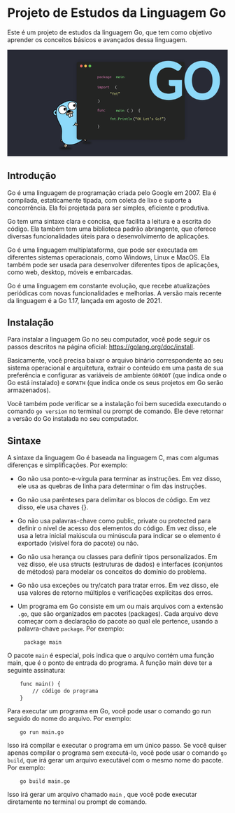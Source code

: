 # Projeto de Estudos da Linguagem Go
Este é um projeto de estudos da linguagem Go, que tem como objetivo aprender os conceitos básicos e avançados dessa linguagem.

![Go](go1.png)

## Introdução
Go é uma linguagem de programação criada pelo Google em 2007. Ela é compilada, estaticamente tipada, com coleta de lixo e suporte a concorrência. Ela foi projetada para ser simples, eficiente e produtiva.

Go tem uma sintaxe clara e concisa, que facilita a leitura e a escrita do código. Ela também tem uma biblioteca padrão abrangente, que oferece diversas funcionalidades úteis para o desenvolvimento de aplicações.

Go é uma linguagem multiplataforma, que pode ser executada em diferentes sistemas operacionais, como Windows, Linux e MacOS. Ela também pode ser usada para desenvolver diferentes tipos de aplicações, como web, desktop, móveis e embarcadas.

Go é uma linguagem em constante evolução, que recebe atualizações periódicas com novas funcionalidades e melhorias. A versão mais recente da linguagem é a Go 1.17, lançada em agosto de 2021.

## Instalação
Para instalar a linguagem Go no seu computador, você pode seguir os passos descritos na página oficial: https://golang.org/doc/install.

Basicamente, você precisa baixar o arquivo binário correspondente ao seu sistema operacional e arquitetura, extrair o conteúdo em uma pasta de sua preferência e configurar as variáveis de ambiente ```GOROOT``` (que indica onde o Go está instalado) e ```GOPATH``` (que indica onde os seus projetos em Go serão armazenados).

Você também pode verificar se a instalação foi bem sucedida executando o comando ```go version``` no terminal ou prompt de comando. Ele deve retornar a versão do Go instalada no seu computador.

## Sintaxe
A sintaxe da linguagem Go é baseada na linguagem C, mas com algumas diferenças e simplificações. Por exemplo:

* Go não usa ponto-e-vírgula para terminar as instruções. Em vez disso, ele usa as quebras de linha para determinar o fim das instruções.
* Go não usa parênteses para delimitar os blocos de código. Em vez disso, ele usa chaves {}.
* Go não usa palavras-chave como public, private ou protected para definir o nível de acesso dos elementos do código. Em vez disso, ele usa a letra inicial maiúscula ou minúscula para indicar se o elemento é exportado (visível fora do pacote) ou não.
* Go não usa herança ou classes para definir tipos personalizados. Em vez disso, ele usa structs (estruturas de dados) e interfaces (conjuntos de métodos) para modelar os conceitos do domínio do problema.
* Go não usa exceções ou try/catch para tratar erros. Em vez disso, ele usa valores de retorno múltiplos e verificações explícitas dos erros.
* Um programa em Go consiste em um ou mais arquivos com a extensão ```.go```, que são organizados em pacotes (packages). Cada arquivo deve começar com a declaração do pacote ao qual ele pertence, usando a palavra-chave ```package```. Por exemplo:
    
        package main

O pacote ```main``` é especial, pois indica que o arquivo contém uma função main, que é o ponto de entrada do programa. A função main deve ter a seguinte assinatura:

        func main() {
            // código do programa
        }

Para executar um programa em Go, você pode usar o comando go run seguido do nome do arquivo. Por exemplo:

        go run main.go

Isso irá compilar e executar o programa em um único passo. Se você quiser apenas compilar o programa sem executá-lo, você pode usar o comando ```go build```, que irá gerar um arquivo executável com o mesmo nome do pacote. Por exemplo:

        go build main.go

Isso irá gerar um arquivo chamado ```main``` , que você pode executar diretamente no terminal ou prompt de comando.




